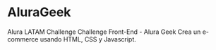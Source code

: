 # AluraGeek
Alura LATAM Challenge Challenge Front-End - Alura Geek  Crea un e-commerce usando HTML, CSS y Javascript.
